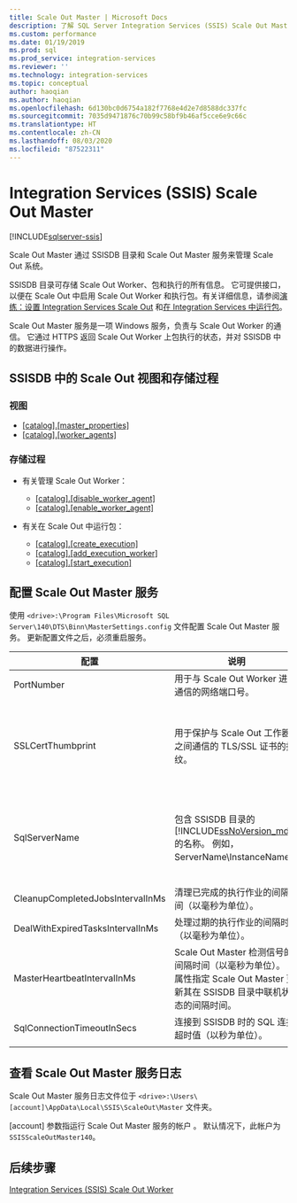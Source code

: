 ```yaml
---
title: Scale Out Master | Microsoft Docs
description: 了解 SQL Server Integration Services (SSIS) Scale Out Master 服务的 Scale Out Master 组件。
ms.custom: performance
ms.date: 01/19/2019
ms.prod: sql
ms.prod_service: integration-services
ms.reviewer: ''
ms.technology: integration-services
ms.topic: conceptual
author: haoqian
ms.author: haoqian
ms.openlocfilehash: 6d130bc0d6754a182f7768e4d2e7d8588dc337fc
ms.sourcegitcommit: 7035d9471876c70b99c58bf9b46af5cce6e9c66c
ms.translationtype: HT
ms.contentlocale: zh-CN
ms.lasthandoff: 08/03/2020
ms.locfileid: "87522311"
---
```

# <a name="integration-services-ssis-scale-out-master"></a>Integration Services (SSIS) Scale Out Master

[!INCLUDE[sqlserver-ssis](../../includes/applies-to-version/sqlserver-ssis.md)]



Scale Out Master 通过 SSISDB 目录和 Scale Out Master 服务来管理 Scale Out 系统。 

SSISDB 目录可存储 Scale Out Worker、包和执行的所有信息。 它可提供接口，以便在 Scale Out 中启用 Scale Out Worker 和执行包。有关详细信息，请参阅[演练：设置 Integration Services Scale Out](walkthrough-set-up-integration-services-scale-out.md) 和[在 Integration Services 中运行包](run-packages-in-integration-services-ssis-scale-out.md)。

Scale Out Master 服务是一项 Windows 服务，负责与 Scale Out Worker 的通信。 它通过 HTTPS 返回 Scale Out Worker 上包执行的状态，并对 SSISDB 中的数据进行操作。 

## <a name="scale-out-views-and-stored-procedures-in-ssisdb"></a>SSISDB 中的 Scale Out 视图和存储过程

### <a name="views"></a>视图

- [[catalog].[master_properties]](../../integration-services/system-views/catalog-master-properties-ssisdb-database.md)
- [[catalog].[worker_agents]](../../integration-services/system-views/catalog-worker-agents-ssisdb-database.md)

### <a name="stored-procedures"></a>存储过程

- 有关管理 Scale Out Worker：
    - [[catalog].[disable_worker_agent]](../../integration-services/system-stored-procedures/catalog-disable-worker-agent-ssisdb-database.md)
    - [[catalog].[enable_worker_agent]](../../integration-services/system-stored-procedures/catalog-enable-worker-agent-ssisdb-database.md)

- 有关在 Scale Out 中运行包：
    - [[catalog].[create_execution]](../../integration-services/system-stored-procedures/catalog-create-execution-ssisdb-database.md)
    - [[catalog].[add_execution_worker]](../../integration-services/system-stored-procedures/catalog-add-execution-worker-ssisdb-database.md)
    - [[catalog].[start_execution]](../../integration-services/system-stored-procedures/catalog-start-execution-ssisdb-database.md)

## <a name="configure-the-scale-out-master-service"></a>配置 Scale Out Master 服务

使用 `<drive>:\Program Files\Microsoft SQL Server\140\DTS\Binn\MasterSettings.config` 文件配置 Scale Out Master 服务。 更新配置文件之后，必须重启服务。


|配置  |说明  |默认值  |
|---------|---------|---------|
|PortNumber|用于与 Scale Out Worker 进行通信的网络端口号。|8391|
|SSLCertThumbprint|用于保护与 Scale Out 工作器之间通信的 TLS/SSL 证书的指纹。|在 Scale Out Master 安装期间指定的 TLS/SSL 证书的指纹|
|SqlServerName|包含 SSISDB 目录的 [!INCLUDE[ssNoVersion_md](../../includes/ssnoversion-md.md)] 的名称。 例如，ServerName\\InstanceName。|与 Scale Out Master 一起安装的 SQL Server 的名称。|
|CleanupCompletedJobsIntervalInMs|清理已完成的执行作业的间隔时间（以毫秒为单位）。|43200000|
|DealWithExpiredTasksIntervalInMs|处理过期的执行作业的间隔时间（以毫秒为单位）。|300000|
|MasterHeartbeatIntervalInMs|Scale Out Master 检测信号的间隔时间（以毫秒为单位）。 此属性指定 Scale Out Master 更新其在 SSISDB 目录中联机状态的间隔时间。|30000|
|SqlConnectionTimeoutInSecs|连接到 SSISDB 时的 SQL 连接超时值（以秒为单位）。|15|
||||    

## <a name="view-the-scale-out-master-service-log"></a>查看 Scale Out Master 服务日志

Scale Out Master 服务日志文件位于 `<drive>:\Users\[account]\AppData\Local\SSIS\ScaleOut\Master` 文件夹。 

[account] 参数指运行 Scale Out Master 服务的帐户  。 默认情况下，此帐户为 `SSISScaleOutMaster140`。

## <a name="next-steps"></a>后续步骤

[Integration Services (SSIS) Scale Out Worker](integration-services-ssis-scale-out-worker.md)
